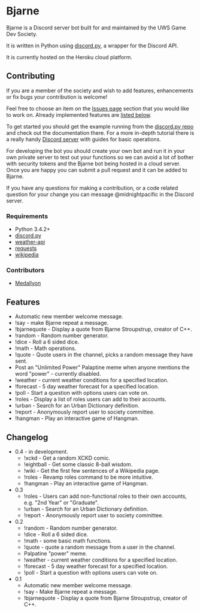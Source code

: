 # Bjarne 

Bjarne is a Discord server bot built for and maintained by the UWS Game Dev Society.

It is written in Python using [discord.py](https://github.com/Rapptz/discord.py), a wrapper for the Discord API.

It is currently hosted on the Heroku cloud platform.

## Contributing
If you are a member of the society and wish to add features, enhancements or fix bugs your contribution is welcome!

Feel free to choose an item on the [Issues page](https://github.com/martygrant/uwsgamedevbot/issues) section that you would like to work on. Already implemented features are [listed below](https://github.com/martygrant/uwsgamedevbot#features).

To get started you should get the example running from the [discord.py repo](https://github.com/Rapptz/discord.py) and check out the documentation there. For a more in-depth tutorial there is a really handy [Discord server](https://discord.gg/GWdhBSp) with guides for basic operations.

For developing the bot you should create your own bot and run it in your own private server to test out your functions so we can avoid a lot of bother with security tokens and the Bjarne bot being hosted in a cloud server. Once you are happy you can submit a pull request and it can be added to Bjarne.

If you have any questions for making a contribution, or a code related question for your change you can message @midnightpacific in the Discord server.

### Requirements
* Python 3.4.2+
* [discord.py](https://github.com/Rapptz/discord.py)
* [weather-api](https://pypi.org/project/weather-api/)
* [requests](https://pypi.org/project/requests/)
* [wikipedia](https://github.com/goldsmith/Wikipedia)

### Contributors
* [Medallyon](https://github.com/Medallyon)

## Features
* Automatic new member welcome message.
* !say - make Bjarne repeat a message.    
* !bjarnequote - Display a quote from Bjarne Stroupstrup, creator of C++.
* !random - Random number generator.
* !dice - Roll a 6 sided dice.
* !math - Math operations.
* !quote - Quote users in the channel, picks a random message they have sent.
* Post an "Unlimited Power" Palaptine meme when anyone mentions the word "power" - currently disabled.
* !weather - current weather conditions for a specified location.
* !forecast - 5 day weather forecast for a specified location.
* !poll - Start a question with options users can vote on.
* !roles - Display a list of roles users can add to their accounts.
* !urban - Search for an Urban Dictionary definition.
* !report - Anonymously report user to society committee.
* !hangman - Play an interactive game of Hangman.
  
## Changelog
* 0.4 - in development.
  * !xckd - Get a random XCKD comic.
  * !eightball - Get some classic 8-ball wisdom.
  * !wiki - Get the first few sentences of a Wikipedia page.
  * !roles - Revamp roles command to be more intuitive.
  * !hangman - Play an interactive game of Hangman.
* 0.3
  * !roles - Users can add non-functional roles to their own accounts, e.g. "2nd Year" or "Graduate".
  * !urban - Search for an Urban Dictionary definition.
  * !report - Anonymously report user to society committee.
* 0.2
  * !random - Random number generator.
  * !dice - Roll a 6 sided dice.
  * !math - some basic math functions.
  * !quote - quote a random message from a user in the channel.
  * Palpatine "power" meme.
  * !weather - current weather conditions for a specified location.
  * !forecast - 5 day weather forecast for a specified location.
  * !poll - Start a question with options users can vote on.
* 0.1
  * Automatic new member welcome message.
  * !say - Make Bjarne repeat a message.
  * !bjarnequote - Display a quote from Bjarne Stroupstrup, creator of C++.
